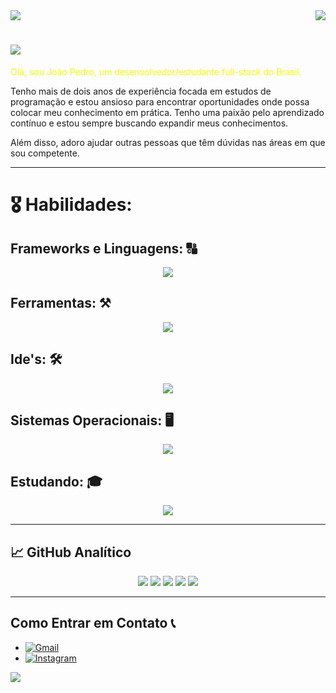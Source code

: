 <img align="center" src="https://capsule-render.vercel.app/api?type=waving&height=100&color=gradient&section=header">
<img align="right" src="https://visitor-badge.laobi.icu/badge?page_id=EstruttiJP.visitor-badge&left_color=blue&right_color=red" />

# <img src="https://readme-typing-svg.demolab.com/?lines=Bem+Vindo+ao+meu+perfil!;Espero+que+você+goste!">


<p style="color: #f4fc03;">
Olá, sou João Pedro, um desenvolvedor/estudante full-stack do Brasil.

Tenho mais de dois anos de experiência focada em estudos de programação e estou ansioso para encontrar oportunidades onde possa colocar meu conhecimento em prática. Tenho uma paixão pelo aprendizado contínuo e estou sempre buscando expandir meus conhecimentos.

Além disso, adoro ajudar outras pessoas que têm dúvidas nas áreas em que sou competente.
</p>

<hr>

# 🎖️ Habilidades:

## Frameworks e Linguagens: 🔠
<p align="center">
  <a href="https://skillicons.dev">
    <img src="https://skillicons.dev/icons?i=html,css,js,ts,php,mysql,java,jquery,bootstrap,tailwind,angular,react,spring,laravel"/>
  </a>
</p>

## Ferramentas: ⚒️
<p align="center">
  <a href="https://skillicons.dev">
    <img src="https://skillicons.dev/icons?i=aws,git,github,githubactions,postman,stackoverflow,npm,maven,docker"/>
  </a>
</p>

## Ide's: 🛠️
<p align="center">
  <a href="https://skillicons.dev">
    <img src="https://skillicons.dev/icons?i=vscode,idea,phpstorm,eclipse,visualstudio"/>
  </a>
</p>

## Sistemas Operacionais: 🖥️
<p align="center">
  <a href="https://skillicons.dev">
    <img src="https://skillicons.dev/icons?i=mint,ubuntu,linux,windows"/>
  </a>
</p>

## Estudando: 🎓
  <p align="center">
    <a href="https://skillicons.dev">
      <img src="https://skillicons.dev/icons?i=aws,kubernetes,nodejs,python"/>
    </a>
  </p>
  
<hr>



## 📈 GitHub Analítico


<p align="center">
        <img src="https://github-profile-summary-cards.vercel.app/api/cards/profile-details?username=EstruttiJP&theme=tokyonight">
        <img src="https://github-profile-summary-cards.vercel.app/api/cards/repos-per-language?username=EstruttiJP&theme=tokyonight">
        <img src="https://github-profile-summary-cards.vercel.app/api/cards/most-commit-language?username=EstruttiJP&theme=tokyonight">
        <img src="https://github-profile-summary-cards.vercel.app/api/cards/stats?username=EstruttiJP&theme=tokyonight">
        <img src="https://github-profile-summary-cards.vercel.app/api/cards/productive-time?username=EstruttiJP&theme=tokyonight">
</p>

<hr>

## Como Entrar em Contato 📞
- [![Gmail](https://img.shields.io/badge/Gmail-0F0F0F?style=for-the-badge&logo=gmail&logoColor=EA4335)](mailto:716cobre@gmail.com)
- [![Instagram](https://img.shields.io/badge/Instagram-0F0F0F?style=for-the-badge&logo=Instagram&logoColor=00CED1)](https://www.instagram.com/jaojao_sk8)


<img align="center" src="https://capsule-render.vercel.app/api?type=waving&height=100&color=gradient&section=footer">

